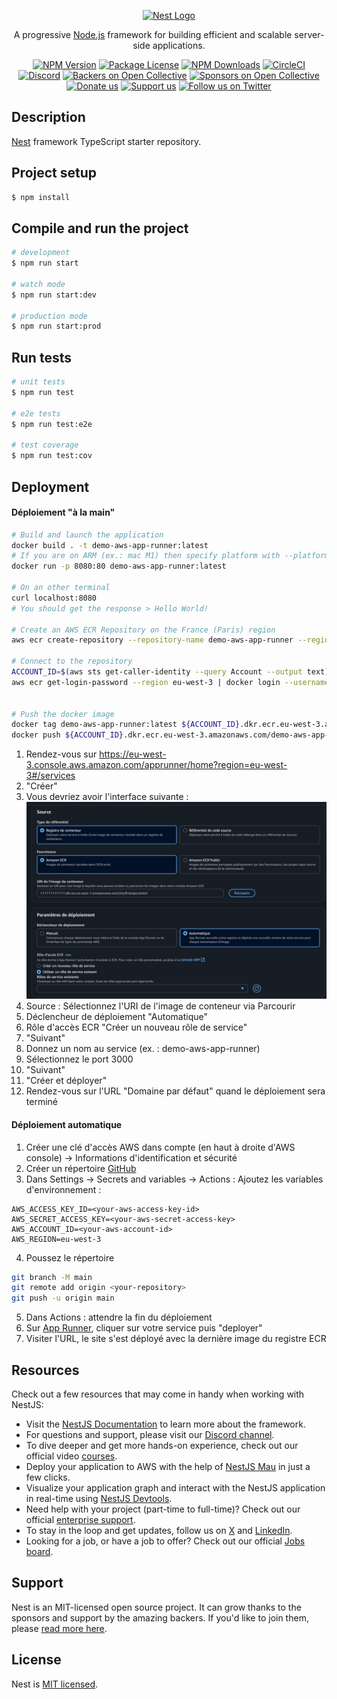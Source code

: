 <p align="center">
  <a href="http://nestjs.com/" target="blank"><img src="https://nestjs.com/img/logo-small.svg" width="120" alt="Nest Logo" /></a>
</p>

[circleci-image]: https://img.shields.io/circleci/build/github/nestjs/nest/master?token=abc123def456
[circleci-url]: https://circleci.com/gh/nestjs/nest

  <p align="center">A progressive <a href="http://nodejs.org" target="_blank">Node.js</a> framework for building efficient and scalable server-side applications.</p>
    <p align="center">
<a href="https://www.npmjs.com/~nestjscore" target="_blank"><img src="https://img.shields.io/npm/v/@nestjs/core.svg" alt="NPM Version" /></a>
<a href="https://www.npmjs.com/~nestjscore" target="_blank"><img src="https://img.shields.io/npm/l/@nestjs/core.svg" alt="Package License" /></a>
<a href="https://www.npmjs.com/~nestjscore" target="_blank"><img src="https://img.shields.io/npm/dm/@nestjs/common.svg" alt="NPM Downloads" /></a>
<a href="https://circleci.com/gh/nestjs/nest" target="_blank"><img src="https://img.shields.io/circleci/build/github/nestjs/nest/master" alt="CircleCI" /></a>
<a href="https://discord.gg/G7Qnnhy" target="_blank"><img src="https://img.shields.io/badge/discord-online-brightgreen.svg" alt="Discord"/></a>
<a href="https://opencollective.com/nest#backer" target="_blank"><img src="https://opencollective.com/nest/backers/badge.svg" alt="Backers on Open Collective" /></a>
<a href="https://opencollective.com/nest#sponsor" target="_blank"><img src="https://opencollective.com/nest/sponsors/badge.svg" alt="Sponsors on Open Collective" /></a>
  <a href="https://paypal.me/kamilmysliwiec" target="_blank"><img src="https://img.shields.io/badge/Donate-PayPal-ff3f59.svg" alt="Donate us"/></a>
    <a href="https://opencollective.com/nest#sponsor"  target="_blank"><img src="https://img.shields.io/badge/Support%20us-Open%20Collective-41B883.svg" alt="Support us"></a>
  <a href="https://twitter.com/nestframework" target="_blank"><img src="https://img.shields.io/twitter/follow/nestframework.svg?style=social&label=Follow" alt="Follow us on Twitter"></a>
</p>
  <!--[![Backers on Open Collective](https://opencollective.com/nest/backers/badge.svg)](https://opencollective.com/nest#backer)
  [![Sponsors on Open Collective](https://opencollective.com/nest/sponsors/badge.svg)](https://opencollective.com/nest#sponsor)-->

## Description

[Nest](https://github.com/nestjs/nest) framework TypeScript starter repository.

## Project setup

```bash
$ npm install
```

## Compile and run the project

```bash
# development
$ npm run start

# watch mode
$ npm run start:dev

# production mode
$ npm run start:prod
```

## Run tests

```bash
# unit tests
$ npm run test

# e2e tests
$ npm run test:e2e

# test coverage
$ npm run test:cov
```

## Deployment

#### Déploiement "à la main"
```bash
# Build and launch the application
docker build . -t demo-aws-app-runner:latest
# If you are on ARM (ex.: mac M1) then specify platform with --platform linux/amd64 option
docker run -p 8080:80 demo-aws-app-runner:latest

# On an other terminal
curl localhost:8080
# You should get the response > Hello World!

# Create an AWS ECR Repository on the France (Paris) region
aws ecr create-repository --repository-name demo-aws-app-runner --region eu-west-3

# Connect to the repository
ACCOUNT_ID=$(aws sts get-caller-identity --query Account --output text)
aws ecr get-login-password --region eu-west-3 | docker login --username AWS --password-stdin ${ACCOUNT_ID}.dkr.ecr.eu-west-3.amazonaws.com


# Push the docker image
docker tag demo-aws-app-runner:latest ${ACCOUNT_ID}.dkr.ecr.eu-west-3.amazonaws.com/demo-aws-app-runner:latest
docker push ${ACCOUNT_ID}.dkr.ecr.eu-west-3.amazonaws.com/demo-aws-app-runner:latest
```
1. Rendez-vous sur https://eu-west-3.console.aws.amazon.com/apprunner/home?region=eu-west-3#/services
2. "Créer"
3. Vous devriez avoir l'interface suivante :
![image](/readme/aws-app-service.png)
4. Source : Sélectionnez l'URI de l'image de conteneur via Parcourir
5. Déclencheur de déploiement "Automatique"
6. Rôle d'accès ECR "Créer un nouveau rôle de service"
7. "Suivant"
8. Donnez un nom au service (ex. : demo-aws-app-runner)
9. Sélectionnez le port 3000
10. "Suivant"
11. "Créer et déployer"
12. Rendez-vous sur l'URL "Domaine par défaut" quand le déploiement sera terminé

#### Déploiement automatique
1. Créer une clé d'accès AWS dans compte (en haut à droite d'AWS console) -> Informations d'identification et sécurité
2. Créer un répertoire [GitHub](https://github.com)
3. Dans Settings -> Secrets and variables -> Actions :
Ajoutez les variables d'environnement :
```
AWS_ACCESS_KEY_ID=<your-aws-access-key-id>
AWS_SECRET_ACCESS_KEY=<your-aws-secret-access-key>
AWS_ACCOUNT_ID=<your-aws-account-id>
AWS_REGION=eu-west-3
```
4. Poussez le répertoire
```bash
git branch -M main
git remote add origin <your-repository>
git push -u origin main
```
5. Dans Actions : attendre la fin du déploiement
6. Sur [App Runner](https://eu-west-3.console.aws.amazon.com/apprunner/home?region=eu-west-3#/services), cliquer sur votre service puis "deployer"
7. Visiter l'URL, le site s'est déployé avec la dernière image du registre ECR

## Resources

Check out a few resources that may come in handy when working with NestJS:

- Visit the [NestJS Documentation](https://docs.nestjs.com) to learn more about the framework.
- For questions and support, please visit our [Discord channel](https://discord.gg/G7Qnnhy).
- To dive deeper and get more hands-on experience, check out our official video [courses](https://courses.nestjs.com/).
- Deploy your application to AWS with the help of [NestJS Mau](https://mau.nestjs.com) in just a few clicks.
- Visualize your application graph and interact with the NestJS application in real-time using [NestJS Devtools](https://devtools.nestjs.com).
- Need help with your project (part-time to full-time)? Check out our official [enterprise support](https://enterprise.nestjs.com).
- To stay in the loop and get updates, follow us on [X](https://x.com/nestframework) and [LinkedIn](https://linkedin.com/company/nestjs).
- Looking for a job, or have a job to offer? Check out our official [Jobs board](https://jobs.nestjs.com).

## Support

Nest is an MIT-licensed open source project. It can grow thanks to the sponsors and support by the amazing backers. If you'd like to join them, please [read more here](https://docs.nestjs.com/support).

## License

Nest is [MIT licensed](https://github.com/nestjs/nest/blob/master/LICENSE).
